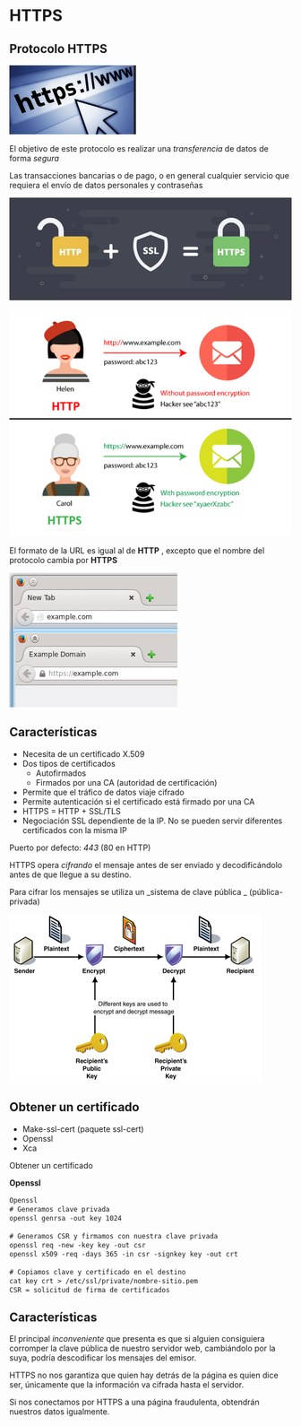 # HTTPS

## Protocolo HTTPS

![](img/2022-12-03-16-42-46.png)

El objetivo de este protocolo es realizar una  _transferencia_  de datos de forma  _segura_

Las transacciones bancarias o de pago, o en general cualquier servicio que requiera el envío de datos personales y contraseñas

![](img/teoria-http24.jpg)

![](img/2022-12-03-16-43-01.png)

El formato de la URL es igual al de  **HTTP** , excepto que el nombre del protocolo cambia por  **HTTPS**

![](img/teoria-http25.png)

## Características

* Necesita de un certificado X.509
* Dos tipos de certificados
  * Autofirmados
  * Firmados por una CA (autoridad de certificación)
* Permite que el tráfico de datos viaje cifrado
* Permite autenticación si el certificado está firmado por una CA
* HTTPS = HTTP \+ SSL/TLS
* Negociación SSL dependiente de la IP. No se pueden servir diferentes certificados con la misma IP

Puerto por defecto:  _443_  (80 en HTTP)

HTTPS opera  _cifrando_  el mensaje antes de ser enviado y decodificándolo antes de que llegue a su destino.

Para cifrar los mensajes se utiliza un  _sistema de clave pública _ (pública\-privada)

![](img/teoria-http26.gif)

## Obtener un certificado

- Make\-ssl\-cert (paquete ssl\-cert)
- Openssl
- Xca

Obtener un certificado

**Openssl**

```
Openssl
# Generamos clave privada
openssl genrsa -out key 1024

# Generamos CSR y firmamos con nuestra clave privada
openssl req -new -key key -out csr
openssl x509 -req -days 365 -in csr -signkey key -out crt

# Copiamos clave y certificado en el destino
cat key crt > /etc/ssl/private/nombre-sitio.pem
CSR = solicitud de firma de certificados
```

## Características

El principal  _inconveniente_  que presenta es que si alguien consiguiera corromper la clave pública de nuestro servidor web, cambiándolo por la suya, podría descodificar los mensajes del emisor.

HTTPS no nos garantiza que quien hay detrás de la página es quien dice ser, únicamente que la información va cifrada hasta el servidor.

Si nos conectamos por HTTPS a una página fraudulenta, obtendrán nuestros datos igualmente.